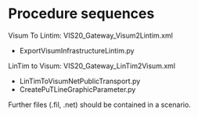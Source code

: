 # Procedure sequences
Visum To Lintim: VIS20_Gateway_Visum2Lintim.xml
  * ExportVisumInfrastructureLintim.py

LinTim to Visum: VIS20_Gateway_LinTim2Visum.xml
  * LinTimToVisumNetPublicTransport.py
  * CreatePuTLineGraphicParameter.py

Further files (.fil, .net) should be contained in a scenario.
